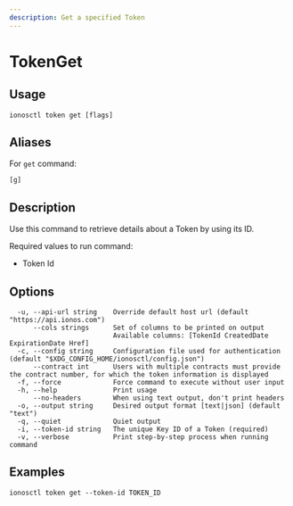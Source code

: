 ```yaml
---
description: Get a specified Token
---
```


# TokenGet

## Usage

```text
ionosctl token get [flags]
```

## Aliases

For `get` command:

```text
[g]
```

## Description

Use this command to retrieve details about a Token by using its ID.

Required values to run command:

* Token Id

## Options

```text
  -u, --api-url string    Override default host url (default "https://api.ionos.com")
      --cols strings      Set of columns to be printed on output 
                          Available columns: [TokenId CreatedDate ExpirationDate Href]
  -c, --config string     Configuration file used for authentication (default "$XDG_CONFIG_HOME/ionosctl/config.json")
      --contract int      Users with multiple contracts must provide the contract number, for which the token information is displayed
  -f, --force             Force command to execute without user input
  -h, --help              Print usage
      --no-headers        When using text output, don't print headers
  -o, --output string     Desired output format [text|json] (default "text")
  -q, --quiet             Quiet output
  -i, --token-id string   The unique Key ID of a Token (required)
  -v, --verbose           Print step-by-step process when running command
```

## Examples

```text
ionosctl token get --token-id TOKEN_ID
```


